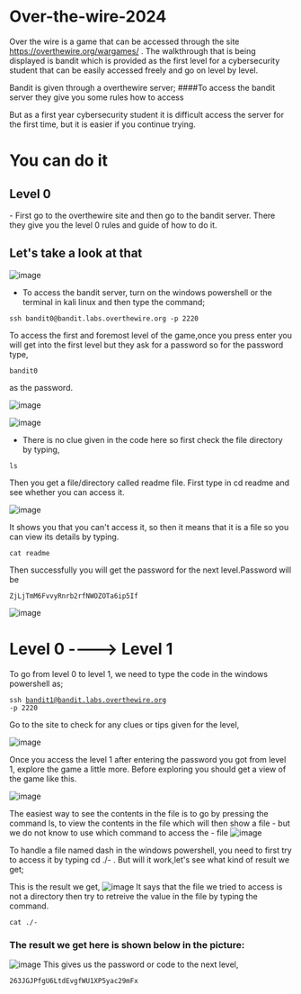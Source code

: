 # Over-the-wire-2024

Over the wire is a game that can be accessed through the site https://overthewire.org/wargames/ . The walkthrough that is being displayed is bandit which is provided as the first level for a cybersecurity student that can be easily accessed freely and go on level by level.

Bandit is given through a overthewire server;
####To access the bandit server they give you some rules how to access

But as a first year cybersecurity student it is difficult access the server for the first time, but it is easier if you continue trying.

<h1>You can do it</h1>

<h2>Level 0</h2>
- First go to the overthewire site and then go to the bandit server. There they give you the level 0 rules and guide of how to do it.

<h2>Let's take a look at that</h2>

![image](https://github.com/user-attachments/assets/b0addc9d-efda-44c0-9f31-2a03c2119fa4)

<ul><li>To access the bandit server, turn on the windows powershell or the terminal in kali linux and then type the command;</li></ul>

<pre><code>ssh bandit0@bandit.labs.overthewire.org -p 2220
</code></pre>

To access the first and foremost level of the game,once you press enter you will get into the first level but they ask for a password so for the password type,

<pre><code>bandit0</code></pre> as the password.

![image](https://github.com/user-attachments/assets/6e4c9c96-ce1a-4ca9-bdcf-22f28bfc0b86)

![image](https://github.com/user-attachments/assets/5d7fa3ca-d3d1-4670-b8c9-e020de04a50c)

- There is no clue given in the code here so first check the file directory by typing, 
<pre><code>ls</code></pre>
Then you get a file/directory called readme file. First type in cd readme and see whether you can access it.

![image](https://github.com/user-attachments/assets/ec0376cc-0fe3-46ee-b15e-6708fbfcfee7)

It shows you that you can't access it, so then it means that it is a file so you can view its details by typing.
<pre><code>cat readme</code></pre>

Then successfully you will get the password for the next level.Password will be <pre><code>ZjLjTmM6FvvyRnrb2rfNWOZOTa6ip5If</code></pre>

![image](https://github.com/user-attachments/assets/75befae7-6578-442d-be64-44de358c73d0)

# Level 0 ----> Level 1

To go from level 0 to level 1, we need to type the code in the windows powershell as;
        <pre><code>ssh bandit1@bandit.labs.overthewire.org -p 2220 </code></pre>

Go to the site to check for any clues or tips given for the level,

![image](https://github.com/user-attachments/assets/cf0b3ebf-1849-432c-b05a-140a01287d69)

Once you access the level 1 after entering the password you got from level 1, explore the game a little more. Before exploring you should get a view of the game like this.

![image](https://github.com/user-attachments/assets/adcfe815-50b9-41f2-94e6-850f6f2cf612)

The easiest way to see the contents in the file is to go by pressing the command ls, to view the contents in the file which will then show a file - but we do not know to use which command to access the - file
![image](https://github.com/user-attachments/assets/c26b644a-9e7b-48d3-8078-e04be2f240e9)

To handle a file named dash in the windows powershell, you need to first try to access it by typing cd ./- . But will it work,let's see what kind of result we get;

This is the result we get,
![image](https://github.com/user-attachments/assets/dc94eed4-afa6-40f7-9a11-6cacd4433f72)
It says that the file we tried to access is not a directory then try to retreive the value in the file by typing the command.

<pre><code>cat ./- </code></pre>
<h3>The result we get here is shown below in the picture: </h3>

![image](https://github.com/user-attachments/assets/d5e1a014-11bf-43be-891e-588dc9d9cb85)
This gives us the password or code to the next level,

<pre><code>263JGJPfgU6LtdEvgfWU1XP5yac29mFx</code></pre>
